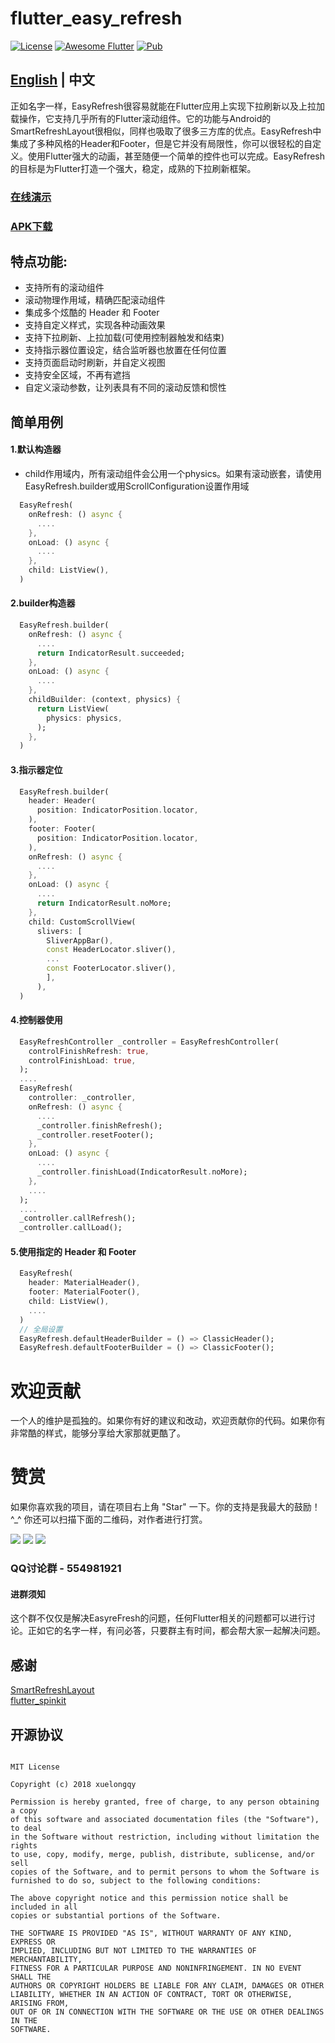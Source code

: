 # flutter_easy_refresh

[![License](https://img.shields.io/badge/license-MIT-green.svg)](/LICENSE)
[![Awesome Flutter](https://img.shields.io/badge/Awesome-Flutter-blue.svg?longCache=true&style=flat-square)](https://stackoverflow.com/questions/tagged/flutter?sort=votes)
[![Pub](https://img.shields.io/pub/v/flutter_easy_refresh)](https://pub.flutter-io.cn/packages/flutter_easy_refresh)

## [English](/README.md) | 中文

正如名字一样，EasyRefresh很容易就能在Flutter应用上实现下拉刷新以及上拉加载操作，它支持几乎所有的Flutter滚动组件。它的功能与Android的SmartRefreshLayout很相似，同样也吸取了很多三方库的优点。EasyRefresh中集成了多种风格的Header和Footer，但是它并没有局限性，你可以很轻松的自定义。使用Flutter强大的动画，甚至随便一个简单的控件也可以完成。EasyRefresh的目标是为Flutter打造一个强大，稳定，成熟的下拉刷新框架。

### [在线演示](https://xuelongqy.github.io/flutter_easy_refresh/)
### [APK下载](https://github.com/xuelongqy/flutter_easyrefresh/raw/master/v2/art/pkg/EasyRefresh.apk)

## 特点功能:

 - 支持所有的滚动组件
 - 滚动物理作用域，精确匹配滚动组件
 - 集成多个炫酷的 Header 和 Footer
 - 支持自定义样式，实现各种动画效果
 - 支持下拉刷新、上拉加载(可使用控制器触发和结束)
 - 支持指示器位置设定，结合监听器也放置在任何位置
 - 支持页面启动时刷新，并自定义视图
 - 支持安全区域，不再有遮挡
 - 自定义滚动参数，让列表具有不同的滚动反馈和惯性

## 简单用例
#### 1.默认构造器
 - child作用域内，所有滚动组件会公用一个physics。如果有滚动嵌套，请使用EasyRefresh.builder或用ScrollConfiguration设置作用域
```dart
  EasyRefresh(
    onRefresh: () async {
      ....
    },
    onLoad: () async {
      ....
    },
    child: ListView(),
  )
```
#### 2.builder构造器
```dart
  EasyRefresh.builder(
    onRefresh: () async {
      ....
      return IndicatorResult.succeeded; 
    },
    onLoad: () async {
      ....
    },
    childBuilder: (context, physics) {
      return ListView(
        physics: physics,
      );
    },
  )
```
#### 3.指示器定位
```dart
  EasyRefresh.builder(
    header: Header(
      position: IndicatorPosition.locator,
    ),
    footer: Footer(
      position: IndicatorPosition.locator,
    ),
    onRefresh: () async {
      ....
    },
    onLoad: () async {
      ....
      return IndicatorResult.noMore;
    },
    child: CustomScrollView(
      slivers: [
        SliverAppBar(),
        const HeaderLocator.sliver(),
        ...
        const FooterLocator.sliver(),
        ],
      ),
  )
```
#### 4.控制器使用
```dart
  EasyRefreshController _controller = EasyRefreshController(
    controlFinishRefresh: true,
    controlFinishLoad: true,
  );
  ....
  EasyRefresh(
    controller: _controller,
    onRefresh: () async {
      ....
      _controller.finishRefresh();
      _controller.resetFooter();
    },
    onLoad: () async {
      ....
      _controller.finishLoad(IndicatorResult.noMore);
    },
    ....
  );
  ....
  _controller.callRefresh();
  _controller.callLoad();
```
#### 5.使用指定的 Header 和 Footer
```dart
  EasyRefresh(
    header: MaterialHeader(),
    footer: MaterialFooter(),
    child: ListView(),
    ....
  )
  // 全局设置
  EasyRefresh.defaultHeaderBuilder = () => ClassicHeader();
  EasyRefresh.defaultFooterBuilder = () => ClassicFooter();
```

# 欢迎贡献
一个人的维护是孤独的。如果你有好的建议和改动，欢迎贡献你的代码。如果你有非常酷的样式，能够分享给大家那就更酷了。

# 赞赏
如果你喜欢我的项目，请在项目右上角 "Star" 一下。你的支持是我最大的鼓励！ ^_^ 你还可以扫描下面的二维码，对作者进行打赏。  

![](https://raw.githubusercontent.com/xuelongqy/donation/master/pay_alipay.jpg?raw=true) ![](https://raw.githubusercontent.com/xuelongqy/donation/master/pay_wxpay.jpg?raw=true) ![](https://raw.githubusercontent.com/xuelongqy/donation/master/pay_tencent.jpg?raw=true)

### QQ讨论群 - 554981921
#### 进群须知
这个群不仅仅是解决EasyreFresh的问题，任何Flutter相关的问题都可以进行讨论。正如它的名字一样，有问必答，只要群主有时间，都会帮大家一起解决问题。

## 感谢
[SmartRefreshLayout](https://github.com/scwang90/SmartRefreshLayout)  
[flutter_spinkit](https://github.com/jogboms/flutter_spinkit)  

## 开源协议

```
 
MIT License

Copyright (c) 2018 xuelongqy

Permission is hereby granted, free of charge, to any person obtaining a copy
of this software and associated documentation files (the "Software"), to deal
in the Software without restriction, including without limitation the rights
to use, copy, modify, merge, publish, distribute, sublicense, and/or sell
copies of the Software, and to permit persons to whom the Software is
furnished to do so, subject to the following conditions:

The above copyright notice and this permission notice shall be included in all
copies or substantial portions of the Software.

THE SOFTWARE IS PROVIDED "AS IS", WITHOUT WARRANTY OF ANY KIND, EXPRESS OR
IMPLIED, INCLUDING BUT NOT LIMITED TO THE WARRANTIES OF MERCHANTABILITY,
FITNESS FOR A PARTICULAR PURPOSE AND NONINFRINGEMENT. IN NO EVENT SHALL THE
AUTHORS OR COPYRIGHT HOLDERS BE LIABLE FOR ANY CLAIM, DAMAGES OR OTHER
LIABILITY, WHETHER IN AN ACTION OF CONTRACT, TORT OR OTHERWISE, ARISING FROM,
OUT OF OR IN CONNECTION WITH THE SOFTWARE OR THE USE OR OTHER DEALINGS IN THE
SOFTWARE.

 
```
